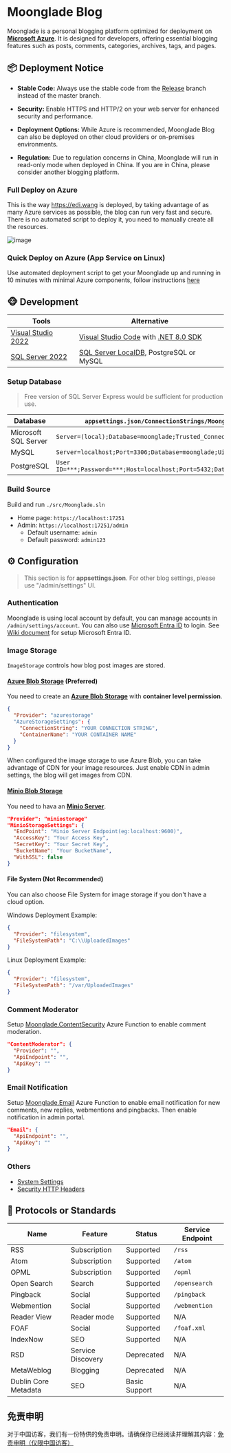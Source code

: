# Moonglade Blog

Moonglade is a personal blogging platform optimized for deployment on [**Microsoft Azure**](https://azure.microsoft.com/en-us/). It is designed for developers, offering essential blogging features such as posts, comments, categories, archives, tags, and pages.

## 📦 Deployment Notice

- **Stable Code:** Always use the stable code from the [Release](https://github.com/EdiWang/Moonglade/releases) branch instead of the master branch.

- **Security:** Enable HTTPS and HTTP/2 on your web server for enhanced security and performance.

- **Deployment Options:** While Azure is recommended, Moonglade Blog can also be deployed on other cloud providers or on-premises environments.

- **Regulation:** Due to regulation concerns in China, Moonglade will run in read-only mode when deployed in China. If you are in China, please consider another blogging platform.

### Full Deploy on Azure

This is the way https://edi.wang is deployed, by taking advantage of as many Azure services as possible, the blog can run very fast and secure. There is no automated script to deploy it, you need to manually create all the resources.

![image](https://cdn.edi.wang/web-assets/ediwang-azure-arch-visio-oct2024.svg)

### Quick Deploy on Azure (App Service on Linux)

Use automated deployment script to get your Moonglade up and running in 10 minutes with minimal Azure components, follow instructions [here](https://github.com/EdiWang/Moonglade/wiki/Quick-Deploy-on-Azure)

## 🐵 Development

Tools | Alternative
--- | ---
[Visual Studio 2022](https://visualstudio.microsoft.com/) | [Visual Studio Code](https://code.visualstudio.com/) with [.NET 8.0 SDK](http://dot.net)
[SQL Server 2022](https://www.microsoft.com/en-us/sql-server/sql-server-2022) | [SQL Server LocalDB](https://learn.microsoft.com/en-us/sql/database-engine/configure-windows/sql-server-express-localdb?view=sql-server-ver16&WT.mc_id=AZ-MVP-5002809), PostgreSQL or MySQL 

### Setup Database

> Free version of SQL Server Express would be sufficient for production use.

Database | `appsettings.json/ConnectionStrings/MoongladeDatabase` Example
--- | ---
Microsoft SQL Server | `Server=(local);Database=moonglade;Trusted_Connection=True;`
MySQL | `Server=localhost;Port=3306;Database=moonglade;Uid=root;Pwd=***;`
PostgreSQL | `User ID=***;Password=***;Host=localhost;Port=5432;Database=moonglade;Pooling=true;`

### Build Source

Build and run `./src/Moonglade.sln`
- Home page: `https://localhost:17251`
- Admin: `https://localhost:17251/admin`
  - Default username: `admin`
  - Default password: `admin123`

## ⚙ Configuration

> This section is for **appsettings.json**. For other blog settings, please use "/admin/settings" UI.

### Authentication

Moonglade is using local account by default, you can manage accounts in `/admin/settings/account`. You can also use  [Microsoft Entra ID](https://azure.microsoft.com/en-us/services/active-directory/) to login. See [Wiki document](https://github.com/EdiWang/Moonglade/wiki/Use-Microsoft-Entra-ID-Authentication) for setup Microsoft Entra ID.

### Image Storage
`ImageStorage` controls how blog post images are stored.

#### [Azure Blob Storage](https://azure.microsoft.com/en-us/services/storage/blobs/) (Preferred)

You need to create an [**Azure Blob Storage**](https://azure.microsoft.com/en-us/services/storage/blobs/) with **container level permission**. 

```json
{
  "Provider": "azurestorage"
  "AzureStorageSettings": {
    "ConnectionString": "YOUR CONNECTION STRING",
    "ContainerName": "YOUR CONTAINER NAME"
  }
}
```

When configured the image storage to use Azure Blob, you can take advantage of CDN for your image resources. Just enable CDN in admin settings, the blog will get images from CDN.

#### [Minio Blob Storage](https://min.io/)

You need to hava an [**Minio Server**](https://docs.min.io/). 

```json
"Provider": "miniostorage"
"MinioStorageSettings": {
  "EndPoint": "Minio Server Endpoint(eg:localhost:9600)",
  "AccessKey": "Your Access Key",
  "SecretKey": "Your Secret Key",
  "BucketName": "Your BucketName",
  "WithSSL": false
}
```

#### File System (Not Recommended)

You can also choose File System for image storage if you don't have a cloud option.

Windows Deployment Example:

```json
{
  "Provider": "filesystem",
  "FileSystemPath": "C:\\UploadedImages"
}
```

Linux Deployment Example:

```json
{
  "Provider": "filesystem",
  "FileSystemPath": "/var/UploadedImages"
}
```

### Comment Moderator

Setup [Moonglade.ContentSecurity](https://github.com/EdiWang/Moonglade.ContentSecurity)  Azure Function to enable comment moderation.

```json
"ContentModerator": {
  "Provider": "",
  "ApiEndpoint": "",
  "ApiKey": ""
}
```

### Email Notification

Setup [Moonglade.Email](https://github.com/EdiWang/Moonglade.Email) Azure Function to enable email notification for new comments, new replies, webmentions and pingbacks. Then enable notification in admin portal.

```json
"Email": {
  "ApiEndpoint": "",
  "ApiKey": ""
}
```

### Others

- [System Settings](https://github.com/EdiWang/Moonglade/wiki/System-Settings)
- [Security HTTP Headers](https://github.com/EdiWang/Moonglade/wiki/Security-Headers)

## 🎉 Protocols or Standards

Name | Feature | Status | Service Endpoint
--- | --- | --- | ---
RSS | Subscription | Supported | `/rss`
Atom | Subscription | Supported | `/atom`
OPML | Subscription | Supported | `/opml`
Open Search | Search | Supported | `/opensearch`
Pingback | Social | Supported | `/pingback`
Webmention | Social | Supported | `/webmention`
Reader View | Reader mode | Supported | N/A
FOAF | Social | Supported | `/foaf.xml`
IndexNow | SEO | Supported | N/A
RSD | Service Discovery | Deprecated | N/A
MetaWeblog | Blogging | Deprecated | N/A
Dublin Core Metadata | SEO | Basic Support | N/A

## 免责申明

对于中国访客，我们有一份特供的免责申明。请确保你已经阅读并理解其内容：[免责申明（仅限中国访客）](./DISCLAIMER_CN.md)
